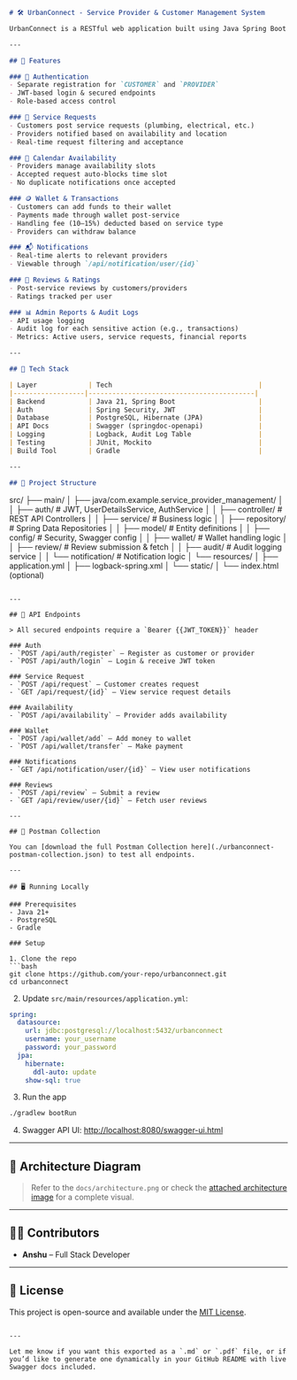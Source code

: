 
```markdown
# 🛠️ UrbanConnect - Service Provider & Customer Management System

UrbanConnect is a RESTful web application built using Java Spring Boot that connects service providers (e.g., electricians, plumbers) with customers who need on-demand home services — similar to Urban Company.

---

## 📌 Features

### 🔐 Authentication
- Separate registration for `CUSTOMER` and `PROVIDER`
- JWT-based login & secured endpoints
- Role-based access control

### 📄 Service Requests
- Customers post service requests (plumbing, electrical, etc.)
- Providers notified based on availability and location
- Real-time request filtering and acceptance

### 📅 Calendar Availability
- Providers manage availability slots
- Accepted request auto-blocks time slot
- No duplicate notifications once accepted

### 🪙 Wallet & Transactions
- Customers can add funds to their wallet
- Payments made through wallet post-service
- Handling fee (10–15%) deducted based on service type
- Providers can withdraw balance

### 📬 Notifications
- Real-time alerts to relevant providers
- Viewable through `/api/notification/user/{id}`

### 📝 Reviews & Ratings
- Post-service reviews by customers/providers
- Ratings tracked per user

### 📊 Admin Reports & Audit Logs
- API usage logging
- Audit log for each sensitive action (e.g., transactions)
- Metrics: Active users, service requests, financial reports

---

## 🧱 Tech Stack

| Layer             | Tech                                     |
|------------------|------------------------------------------|
| Backend           | Java 21, Spring Boot                     |
| Auth              | Spring Security, JWT                     |
| Database          | PostgreSQL, Hibernate (JPA)              |
| API Docs          | Swagger (springdoc-openapi)              |
| Logging           | Logback, Audit Log Table                 |
| Testing           | JUnit, Mockito                           |
| Build Tool        | Gradle                                   |

---

## 📁 Project Structure

```

src/
├── main/
│   ├── java/com.example.service\_provider\_management/
│   │   ├── auth/             # JWT, UserDetailsService, AuthService
│   │   ├── controller/       # REST API Controllers
│   │   ├── service/          # Business logic
│   │   ├── repository/       # Spring Data Repositories
│   │   ├── model/            # Entity definitions
│   │   ├── config/           # Security, Swagger config
│   │   ├── wallet/           # Wallet handling logic
│   │   ├── review/           # Review submission & fetch
│   │   ├── audit/            # Audit logging service
│   │   └── notification/     # Notification logic
│   └── resources/
│       ├── application.yml
│       ├── logback-spring.xml
│       └── static/
│           └── index.html (optional)

````

---

## 🔌 API Endpoints

> All secured endpoints require a `Bearer {{JWT_TOKEN}}` header

### Auth
- `POST /api/auth/register` – Register as customer or provider
- `POST /api/auth/login` – Login & receive JWT token

### Service Request
- `POST /api/request` – Customer creates request
- `GET /api/request/{id}` – View service request details

### Availability
- `POST /api/availability` – Provider adds availability

### Wallet
- `POST /api/wallet/add` – Add money to wallet
- `POST /api/wallet/transfer` – Make payment

### Notifications
- `GET /api/notification/user/{id}` – View user notifications

### Reviews
- `POST /api/review` – Submit a review
- `GET /api/review/user/{id}` – Fetch user reviews

---

## 🧪 Postman Collection

You can [download the full Postman Collection here](./urbanconnect-postman-collection.json) to test all endpoints.

---

## 🖥️ Running Locally

### Prerequisites
- Java 21+
- PostgreSQL
- Gradle

### Setup

1. Clone the repo
```bash
git clone https://github.com/your-repo/urbanconnect.git
cd urbanconnect
````

2. Update `src/main/resources/application.yml`:

```yaml
spring:
  datasource:
    url: jdbc:postgresql://localhost:5432/urbanconnect
    username: your_username
    password: your_password
  jpa:
    hibernate:
      ddl-auto: update
    show-sql: true
```

3. Run the app

```bash
./gradlew bootRun
```

4. Swagger API UI:
   [http://localhost:8080/swagger-ui.html](http://localhost:8080/swagger-ui.html)

---

## 📸 Architecture Diagram

> Refer to the `docs/architecture.png` or check the [attached architecture image](./A_detailed_software_architecture_diagram.png) for a complete visual.

---

## 👨‍💻 Contributors

* **Anshu** – Full Stack Developer

---

## 📜 License

This project is open-source and available under the [MIT License](LICENSE).

```

---

Let me know if you want this exported as a `.md` or `.pdf` file, or if you’d like to generate one dynamically in your GitHub README with live Swagger docs included.
```
